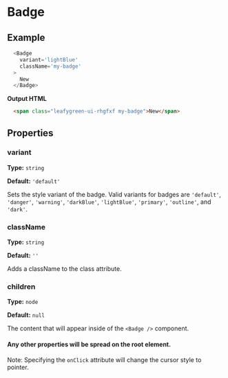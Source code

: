 # Badge

## Example

```Javascript
  <Badge
    variant='lightBlue'
    className='my-badge'
  >
    New
  </Badge>
```

**Output HTML**

```HTML
  <span class="leafygreen-ui-rhgfxf my-badge">New</span>
```

## Properties

### variant

**Type:** `string`

**Default:** `'default'`

Sets the style variant of the badge. Valid variants for badges are `'default'`, `'danger'`, `'warning'`, `'darkBlue'`, `'lightBlue'`, `'primary'`, `'outline'`, and `'dark'`.

### className

**Type:** `string`

**Default:** `''`

Adds a className to the class attribute.

### children

**Type:** `node`

**Default:** `null`

The content that will appear inside of the `<Badge />` component.

#### Any other properties will be spread on the root element.

Note: Specifying the `onClick` attribute will change the cursor style to pointer.
